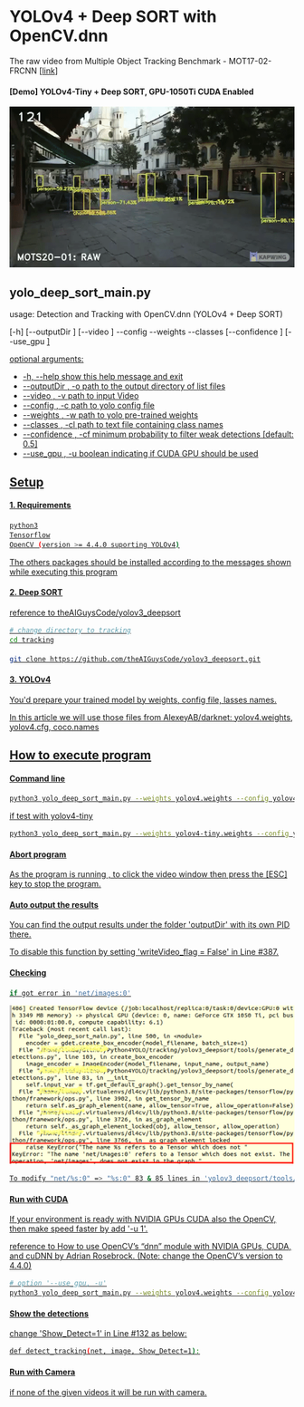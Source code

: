 # YOLOv4 + Deep SORT with OpenCV.dnn
The raw video from Multiple Object Tracking Benchmark - MOT17-02-FRCNN [[link](https://motchallenge.net/vis/MOT17-02-FRCNN)]

#### [Demo] YOLOv4-Tiny + Deep SORT,  GPU-1050Ti CUDA Enabled
[![Alt text](yolov4-deep-sort-Opencv.dnn.gif)](https://youtu.be/mQXgsk38I7w)

## yolo_deep_sort_main.py
<div>
  usage: Detection and Tracking with OpenCV.dnn (YOLOv4 + Deep SORT)
  
  [-h] [--outputDir <O>] [--video <V>] --config
                                              <C> --weights <W> --classes <CL>
                                              [--confidence <CF>] [--use_gpu <U>]
</div>
<div>
optional arguments:
<ul>
  <li>
  -h, --help            show this help message and exit</li>

  <li>--outputDir <O>, -o <O>
                        path to the output directory of list files</li>
  <li>--video <V>, -v <V>   path to input Video</li>
  <li>--config <C>, -c <C>  path to yolo config file</li>
  <li>--weights <W>, -w <W>
                        path to yolo pre-trained weights</li>
  <li>--classes <CL>, -cl <CL>
                        path to text file containing class names</li>
  <li>--confidence <CF>, -cf <CF>
                        minimum probability to filter weak detections [default: 0.5]</li>
  <li>--use_gpu <U>, -u <U>
                        boolean indicating if CUDA GPU should be used</li>


</ul>         
</div>

## Setup

#### 1. Requirements

```bash
python3
Tensorflow
OpenCV (version >= 4.4.0 suporting YOLOv4)
```
The others packages should be installed according to the messages shown while executing this program 

#### 2. Deep SORT

reference to [theAIGuysCode/yolov3_deepsort](https://github.com/theAIGuysCode/yolov3_deepsort.git)
```bash
# change directory to tracking
cd tracking

git clone https://github.com/theAIGuysCode/yolov3_deepsort.git
```
#### 3. YOLOv4

You'd prepare your trained model by weights, config file, lasses names.

In this article we will use those files from [AlexeyAB/darknet](https://github.com/AlexeyAB/darknet): yolov4.weights, yolov4.cfg, coco.names

## How to execute program

#### Command line

```bash
python3 yolo_deep_sort_main.py --weights yolov4.weights --config yolov4.cfg --classes coco.names --video MOT17-02-FRCNN-raw.webm
```
if test with yolov4-tiny
```bash
python3 yolo_deep_sort_main.py --weights yolov4-tiny.weights --config yolov4-tiny.cfg --classes coco.names --video MOT17-02-FRCNN-raw.webm
```

#### Abort program
As the program is running , to click the video window then press the [ESC] key to stop the program.

#### Auto output the results
You can find the output results under the folder 'outputDir' with its own PID there.

To disable this function by setting 'writeVideo_flag = False'  in Line #387.


#### Checking

```bash
if got error in 'net/images:0'
```
![](net-error-00.png)
```bash
To modify "net/%s:0" => "%s:0" 83 & 85 lines in 'yolov3_deepsort/tools/generate_detections.py'
```

#### Run with CUDA

If your environment is ready with NVIDIA GPUs CUDA also the OpenCV, then make speed faster  by add '-u 1'.

reference to [How to use OpenCV’s “dnn” module with NVIDIA GPUs, CUDA, and cuDNN](https://www.pyimagesearch.com/2020/02/03/how-to-use-opencvs-dnn-module-with-nvidia-gpus-cuda-and-cudnn/) by Adrian Rosebrock.
(Note: change the OpenCV’s version to 4.4.0)
```bash
# option '--use_gpu, -u'
python3 yolo_deep_sort_main.py --weights yolov4.weights --config yolov4.cfg --classes coco.names --video MOT17-02-FRCNN-raw.webm -u 1
```
#### Show the detections

change 'Show_Detect=1' in Line #132 as below:
```bash
def detect_tracking(net, image, Show_Detect=1):
```
#### Run with Camera

if none of the given videos it will be run with camera. 